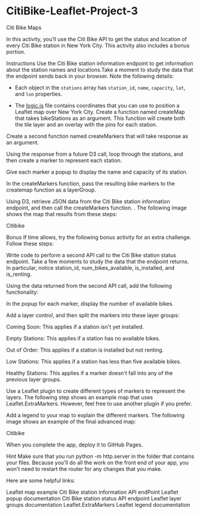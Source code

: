 # CitiBike-Leaflet-Project-3
Citi Bike Maps

In this activity, you’ll use the Citi Bike API to get the status and location of every Citi Bike station in New York City. This activity also includes a bonus portion.

Instructions
Use the Citi Bike station information endpoint to get information about the station names and locations.Take a moment to study the data that the endpoint sends back in your browser. Note the following details:

 * Each object in the `stations` array has `station_id`, `name`, `capacity`, `lat`, and `lon` properties.

 * The [logic.js](Unsolved/static/js/logic.js) file contains coordinates that you can use to position a Leaflet map over New York City.
Create a function named createMap that takes bikeStations as an argument. This function will create both the tile layer and an overlay with the pins for each station.

Create a second function named createMarkers that will take response as an argument.

Using the response from a future D3 call, loop through the stations, and then create a marker to represent each station.

Give each marker a popup to display the name and capacity of its station.

In the createMarkers function, pass the resulting bike markers to the createmap function as a layerGroup.

Using D3, retrieve JSON data from the Citi Bike station information endpoint, and then call the createMarkers function. . The following image shows the map that results from these steps:

Citibike

Bonus
If time allows, try the following bonus activity for an extra challenge. Follow these steps:

Write code to perform a second API call to the Citi Bike station status endpoint. Take a few moments to study the data that the endpoint returns. In particular, notice station_id, num_bikes_available, is_installed, and is_renting.

Using the data returned from the second API call, add the following functionality:

In the popup for each marker, display the number of available bikes.

Add a layer control, and then split the markers into these layer groups:

Coming Soon: This applies if a station isn't yet installed.

Empty Stations: This applies if a station has no available bikes.

Out of Order: This applies if a station is installed but not renting.

Low Stations: This applies if a station has less than five available bikes.

Healthy Stations: This applies if a marker doesn't fall into any of the previous layer groups.

Use a Leaflet plugin to create different types of markers to represent the layers. The following step shows an example map that uses Leaflet.ExtraMarkers. However, feel free to use another plugin if you prefer.

Add a legend to your map to explain the different markers. The following image shows an example of the final advanced map:

Citibike

When you complete the app, deploy it to GitHub Pages.

Hint
Make sure that you run python -m http.server in the folder that contains your files. Because you'll do all the work on the front end of your app, you won't need to restart the router for any changes that you make.

Here are some helpful links:

Leaflet map example
Citi Bike station information API endPoint
Leaflet popup documentation
Citi Bike station status API endpoint
Leaflet layer groups documentation
Leaflet.ExtraMarkers
Leaflet legend documentation
